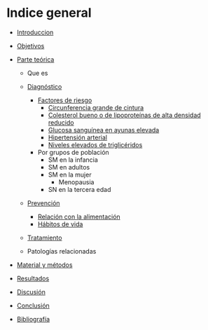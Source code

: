 # Indice general

- [Introduccion](#introducción)
- [Objetivos](#objetivos)
- [Parte teórica](#parte-teórica)
    - Que es
    - [Diagnóstico](#Diagnóstico)
      - [Factores de riesgo](#Factores-de-riesgo)
          - [Circunferencia grande de cintura](#Circunferencia-grande-de-cintura)
          - [Colesterol bueno o de lipoproteínas de alta densidad reducido](#Colesterol-bueno-o-de-lipoproteínas-de-alta-densidad-reducido)
          - [Glucosa sanguínea en ayunas elevada](#Glucosa-sanguínea-en-ayunas-elevada)
          - [Hipertensión arterial](#Hipertensión-arterial)
          - [Niveles elevados de triglicéridos](#Niveles-elevados-de-triglicéridos)
      - Por grupos de población
          - SM en la infancia
          - SM en adultos
          - SM en la mujer
              - Menopausia
          - SN en la tercera edad
    - [Prevención](#prevencion)
        - [Relación con la alimentación](#relación-con-la-alimentación)
        - [Hábitos de vida](#hábitos-de-vida)
    - [Tratamiento](#tratamiento)

    - Patologías relacionadas

- [Material y métodos](#material-y-métodos)
- [Resultados](#resultados)
- [Discusión](#difusión)
- [Conclusión](#discusión)
- [Bibliografía](#bibliografía)



